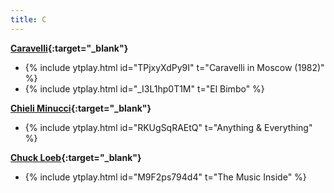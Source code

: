 ```yaml
---
title: C
---
```

**[Caravelli](https://en.wikipedia.org/wiki/Caravelli){:target="_blank"}**
- {% include ytplay.html id="TPjxyXdPy9I" t="Caravelli in Moscow (1982)" %}
- {% include ytplay.html id="_I3L1hp0T1M" t="El Bimbo" %}

**[Chieli Minucci](https://en.wikipedia.org/wiki/Chieli_Minucci){:target="_blank"}**
- {% include ytplay.html id="RKUgSqRAEtQ" t="Anything & Everything" %}

**[Chuck Loeb](https://en.wikipedia.org/wiki/Chuck_Loeb){:target="_blank"}**
- {% include ytplay.html id="M9F2ps794d4" t="The Music Inside" %}
